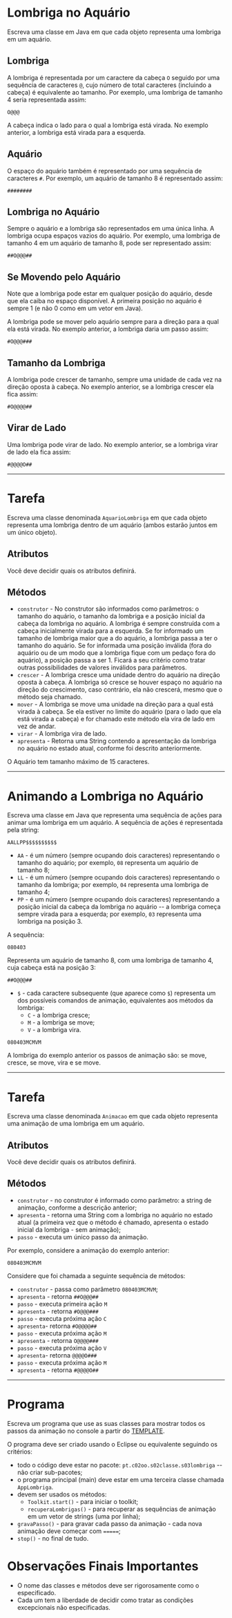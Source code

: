 # Lombriga no Aquário

Escreva uma classe em Java em que cada objeto representa uma lombriga em um aquário.

## Lombriga

A lombriga é representada por um caractere da cabeça `O` seguido por uma sequência de caracteres `@`, cujo número de total caracteres (incluindo a cabeça) é equivalente ao tamanho. Por exemplo, uma lombriga de tamanho 4 seria representada assim:

~~~
O@@@
~~~

A cabeça indica o lado para o qual a lombriga está virada. No exemplo anterior, a lombriga está virada para a esquerda.

## Aquário

O espaço do aquário também é representado por uma sequência de caracteres `#`. Por exemplo, um aquário de tamanho 8 é representado assim:

~~~
########
~~~

## Lombriga no Aquário

Sempre o aquário e a lombriga são representados em uma única linha. A lombriga ocupa espaços vazios do aquário. Por exemplo, uma lombriga de tamanho 4 em um aquário de tamanho 8, pode ser representado assim:

~~~
##O@@@##
~~~

## Se Movendo pelo Aquário

Note que a lombriga pode estar em qualquer posição do aquário, desde que ela caiba no espaço disponível.  A primeira posição no aquário é sempre 1 (e não 0 como em um vetor em Java).

A lombriga pode se mover pelo aquário sempre para a direção para a qual ela está virada. No exemplo anterior, a lombriga daria um passo assim:

~~~
#O@@@###
~~~

## Tamanho da Lombriga

A lombriga pode crescer de tamanho, sempre uma unidade de cada vez na direção oposta à cabeça. No exemplo anterior, se a lombriga crescer ela fica assim:

~~~
#O@@@@##
~~~

## Virar de Lado

Uma lombriga pode virar de lado. No exemplo anterior, se a lombriga virar de lado ela fica assim:

~~~
#@@@@O##
~~~

__________________________________


# Tarefa

Escreva uma classe denominada `AquarioLombriga` em que cada objeto representa uma lombriga dentro de um aquário (ambos estarão juntos em um único objeto).

## Atributos

Você deve decidir quais os atributos definirá.

## Métodos

* `construtor` - No construtor são informados como parâmetros: o tamanho do aquário, o tamanho da lombriga e a posição inicial da cabeça da lombriga no aquário. A lombriga é sempre construída com a cabeça inicialmente virada para a esquerda. Se for informado um tamanho de lombriga maior que a do aquário, a lombriga passa a ter o tamanho do aquário. Se for informada uma posição inválida (fora do aquário ou de um modo que a lombriga fique com um pedaço fora do aquário), a posição passa a ser 1. Ficará a seu critério como tratar outras possibilidades de valores inválidos para parâmetros.
* `crescer` - A lombriga cresce uma unidade dentro do aquário na direção oposta à cabeça. A lombriga só cresce se houver espaço no aquário na direção do crescimento, caso contrário, ela não crescerá, mesmo que o método seja chamado.
* `mover` - A lombriga se move uma unidade na direção para a qual está virada à cabeça. Se ela estiver no limite do aquário (para o lado que ela está virada a cabeça) e for chamado este método ela vira de lado em vez de andar.
* `virar` - A lombriga vira de lado.
* `apresenta` - Retorna uma String contendo a apresentação da lombriga no aquário no estado atual, conforme foi descrito anteriormente.

O Aquário tem tamanho máximo de 15 caracteres.
__________________________________

# Animando a Lombriga no Aquário

Escreva uma classe em Java que representa uma sequência de ações para animar uma lombriga em um aquário. A sequência de ações é representada pela string:

~~~
AALLPP$$$$$$$$$$
~~~

* `AA` - é um número (sempre ocupando dois caracteres) representando o tamanho do aquário; por exemplo, `08` representa um aquário de tamanho 8;
* `LL` - é um número (sempre ocupando dois caracteres) representando o tamanho da lombriga; por exemplo, `04` representa uma lombriga de tamanho 4;
* `PP` - é um número (sempre ocupando dois caracteres) representando a posição inicial da cabeça da lombriga no aquário -- a lombriga começa sempre virada para a esquerda; por exemplo, `03` representa uma lombriga na posição 3.

A sequência:

~~~
080403
~~~

Representa um aquário de tamanho 8, com uma lombriga de tamanho 4, cuja cabeça está na posição 3:

~~~
##O@@@##
~~~

* `$` - cada caractere subsequente (que aparece como `$`) representa um dos possíveis comandos de animação, equivalentes aos métodos da lombriga:
  * `C` - a lombriga cresce;
  * `M` - a lombriga se move;
  * `V` - a lombriga vira.

~~~
080403MCMVM
~~~

A lombriga do exemplo anterior os passos de animação são: se move, cresce, se move, vira e se move.

__________________________________

# Tarefa

Escreva uma classe denominada `Animacao` em que cada objeto representa uma animação de uma lombriga em um aquário.

## Atributos

Você deve decidir quais os atributos definirá.

## Métodos

* `construtor` - no construtor é informado como parâmetro: a string de animação, conforme a descrição anterior;
* `apresenta` - retorna uma String com a lombriga no aquário no estado atual (a primeira vez     que o método é chamado, apresenta o estado inicial da lombriga - sem animação);
* `passo` - executa um único passo da animação.

Por exemplo, considere a animação do exemplo anterior:
~~~
080403MCMVM
~~~

Considere que foi chamada a seguinte sequência de métodos:
* `construtor` - passa como parâmetro `080403MCMVM`;
* `apresenta` - retorna `##O@@@##`
* `passo` - executa primeira ação `M`
* `apresenta` -  retorna `#O@@@###`
* `passo` - executa próxima ação `C`
* `apresenta`- retorna `#O@@@@##`
* `passo` - executa próxima ação `M`
* `apresenta` - retorna `O@@@@###`
* `passo` - executa próxima ação `V`
* `apresenta`- retorna `@@@@O###`
* `passo` - executa próxima ação `M`
* `apresenta` - retorna `#@@@@O##`

__________________________________

# Programa

Escreva um programa que use as suas classes para mostrar todos os passos da animação no console a partir do [TEMPLATE](lombriga.zip).

O programa deve ser criado usando o Eclipse ou equivalente seguindo os critérios:
* todo o código deve estar no pacote: `pt.c02oo.s02classe.s03lombriga` -- não criar sub-pacotes;
* o programa principal (main) deve estar em uma terceira classe chamada `AppLombriga`.
* devem ser usados os métodos:
  * `Toolkit.start()` - para iniciar o toolkit;
  * `recuperaLombrigas()` - para recuperar as sequências de animação em um vetor de strings (uma por linha);
* `gravaPasso()` - para gravar cada passo da animação - cada nova animação deve começar com `=====`;
* `stop()` - no final de tudo.

# Observações Finais Importantes

* O nome das classes e métodos deve ser rigorosamente como o especificado.
* Cada um tem a liberdade de decidir como tratar as condições excepcionais não especificadas.
